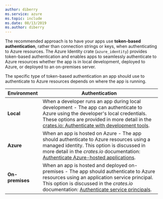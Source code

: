 ```yaml
---
author: diberry
ms.service: azure
ms.topic: include
ms.date: 08/13/2019
ms.author: diberry
---
```

The recommended approach is to have your apps use **token-based authentication**, rather than connection strings or keys, when authenticating to Azure resources. The Azure Identity crate (`azure_identity`) provides token-based authentication and enables apps to seamlessly authenticate to Azure resources whether the app is in local development, deployed to Azure, or deployed to an on-premises server.

The specific type of token-based authentication an app should use to authenticate to Azure resources depends on where the app is running. 

|Environment|Authentication|
|--|--|
|**Local**| When a developer runs an app during local development - The app can authenticate to Azure using the developer's local credentials.  These options are provided in more detail in the [crates.io: Authenticate with development tools](https://crates.io/crates/azure_identity#authenticate-via-development-tools).|
|**Azure**| When an app is hosted on Azure - The app should authenticate to Azure resources using a managed identity. This option is discussed in more detail in the _crates.io_ documentation: [Authenticate Azure-hosted applications](https://crates.io/crates/azure_identity#authenticate-azure-hosted-applications).|
|**On-premises**|When an app is hosted and deployed on-premises - The app should authenticate to Azure resources using an application service principal. This option is discussed in the _crates.io_ documentation: [Authenticate service principals](https://crates.io/crates/azure_identity#authenticate-service-principals).|
